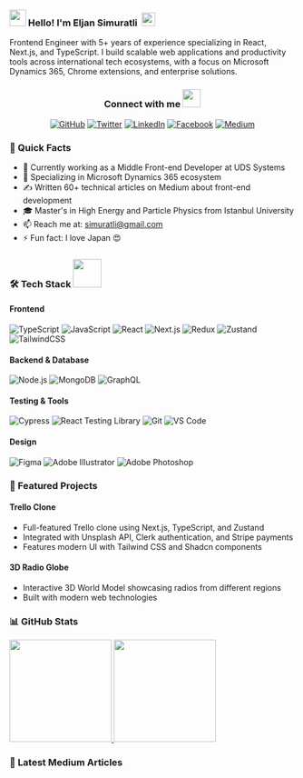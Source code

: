 ### <img src="https://github.com/TheDudeThatCode/TheDudeThatCode/blob/master/Assets/Hi.gif" width="29px"> Hello! I'm Eljan Simuratli &nbsp;<img src="https://github.com/TheDudeThatCode/TheDudeThatCode/blob/master/Assets/Earth.gif" width="24px">

Frontend Engineer with 5+ years of experience specializing in React, Next.js, and TypeScript. I build scalable web applications and productivity tools across international tech ecosystems, with a focus on Microsoft Dynamics 365, Chrome extensions, and enterprise solutions.

<h3 align="center">Connect with me <img src="https://github.com/TheDudeThatCode/TheDudeThatCode/raw/master/Assets/Handshake.gif" height="32px" style="max-width:100%;"></h3>

<p align="center">
    <a href="https://github.com/simuratli"><img src="https://img.shields.io/github/followers/simuratli?label=Follow%20me&style=social" alt="GitHub"></a>
    <a href="https://twitter.com/simuratli"><img src="https://img.shields.io/twitter/follow/simuratli?label=Follow%20me&style=social" alt="Twitter"></a>
    <a href="https://www.linkedin.com/in/elcan-simuratli-36678818a/"><img src="https://img.shields.io/badge/LinkedIn--_.svg?style=social&logo=linkedin" alt="LinkedIn"></a>
    <a href="https://www.facebook.com/simuratli/"><img src="https://img.shields.io/badge/facebook--_.svg?style=social&logo=facebook" alt="Facebook"></a>
    <a href="https://medium.com/@simuratli"><img src="https://img.shields.io/badge/medium--_.svg?style=social&logo=medium" alt="Medium"></a>
</p>

### 🚀 Quick Facts

- 🔭 Currently working as a Middle Front-end Developer at UDS Systems
- 🎯 Specializing in Microsoft Dynamics 365 ecosystem
- ✍️ Written 60+ technical articles on Medium about front-end development
- 🎓 Master's in High Energy and Particle Physics from Istanbul University
- 📫 Reach me at: simuratli@gmail.com
- ⚡ Fun fact: I love Japan 😍

### 🛠 Tech Stack <img src="https://media.giphy.com/media/VgCDAzcKvsR6OM0uWg/giphy.gif" width="50">

#### Frontend
![TypeScript](https://img.shields.io/badge/-TypeScript-333333?style=flat&logo=typescript)
![JavaScript](https://img.shields.io/badge/-JavaScript-333333?style=flat&logo=javascript)
![React](https://img.shields.io/badge/-React-333333?style=flat&logo=react)
![Next.js](https://img.shields.io/badge/-Next.js-333333?style=flat&logo=next.js)
![Redux](https://img.shields.io/badge/-Redux-333333?style=flat&logo=redux)
![Zustand](https://img.shields.io/badge/-Zustand-333333?style=flat)
![TailwindCSS](https://img.shields.io/badge/-TailwindCSS-333333?style=flat&logo=tailwind-css)

#### Backend & Database
![Node.js](https://img.shields.io/badge/-Node.js-333333?style=flat&logo=node.js)
![MongoDB](https://img.shields.io/badge/-MongoDB-333333?style=flat&logo=mongodb)
![GraphQL](https://img.shields.io/badge/-GraphQL-333333?style=flat&logo=graphql&logoColor=E10098)

#### Testing & Tools
![Cypress](https://img.shields.io/badge/-Cypress-333333?style=flat&logo=cypress)
![React Testing Library](https://img.shields.io/badge/-RTL-333333?style=flat&logo=testing-library)
![Git](https://img.shields.io/badge/-Git-333333?style=flat&logo=git)
![VS Code](https://img.shields.io/badge/-VS%20Code-333333?style=flat&logo=visual-studio-code)

#### Design
![Figma](https://img.shields.io/badge/-Figma-333333?style=flat&logo=figma)
![Adobe Illustrator](https://img.shields.io/badge/-Illustrator-333333?style=flat&logo=adobe-illustrator)
![Adobe Photoshop](https://img.shields.io/badge/-Photoshop-333333?style=flat&logo=adobe-photoshop)

### 🎯 Featured Projects

#### Trello Clone
- Full-featured Trello clone using Next.js, TypeScript, and Zustand
- Integrated with Unsplash API, Clerk authentication, and Stripe payments
- Features modern UI with Tailwind CSS and Shadcn components

#### 3D Radio Globe
- Interactive 3D World Model showcasing radios from different regions
- Built with modern web technologies

### 📊 GitHub Stats

<a href="https://github.com/simuratli">
  <img height="180em" src="https://github-readme-stats.vercel.app/api?username=simuratli&theme=default&show_icons=true" />
  <img height="180em" src="https://github-readme-stats.vercel.app/api/top-langs/?username=simuratli&theme=default&layout=compact" />
</a>

### 📝 Latest Medium Articles
<!-- Consider adding a GitHub Action to automatically update your latest Medium articles here -->
